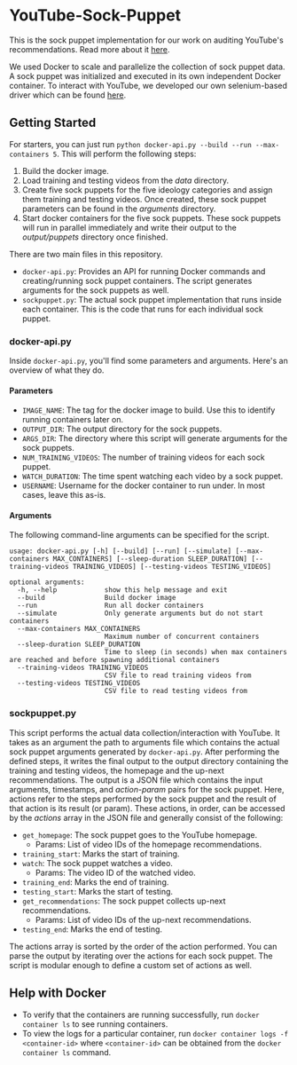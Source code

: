 # YouTube-Sock-Puppet
This is the sock puppet implementation for our work on auditing YouTube's recommendations. Read more about it [here](https://youtubeaudit.com).

We used Docker to scale and parallelize the collection of sock puppet data. A sock puppet was initialized and executed in its own independent Docker container.
To interact with YouTube, we developed our own selenium-based driver which can be found [here](https://github.com/ucdavis-noyce/YouTube-Driver).

## Getting Started

For starters, you can just run `python docker-api.py --build --run --max-containers 5`. This will perform the following steps:
  1. Build the docker image.
  2. Load training and testing videos from the _data_ directory.
  3. Create five sock puppets for the five ideology categories and assign them training and testing videos. Once created, these sock puppet parameters can be found in the _arguments_ directory.
  4. Start docker containers for the five sock puppets. These sock puppets will run in parallel immediately and write their output to the _output/puppets_ directory once finished.
  

There are two main files in this repository.
  - `docker-api.py`: Provides an API for running Docker commands and creating/running sock puppet containers. The script generates arguments for the sock puppets as well.
  - `sockpuppet.py`: The actual sock puppet implementation that runs inside each container. This is the code that runs for each individual sock puppet.

### docker-api.py
Inside `docker-api.py`, you'll find some parameters and arguments. Here's an overview of what they do.

#### Parameters
  - `IMAGE_NAME`: The tag for the docker image to build. Use this to identify running containers later on.
  - `OUTPUT_DIR`: The output directory for the sock puppets.
  - `ARGS_DIR`: The directory where this script will generate arguments for the sock puppets.
  - `NUM_TRAINING_VIDEOS`: The number of training videos for each sock puppet.
  - `WATCH_DURATION`: The time spent watching each video by a sock puppet.
  - `USERNAME`: Username for the docker container to run under. In most cases, leave this as-is.

#### Arguments
The following command-line arguments can be specified for the script.
```
usage: docker-api.py [-h] [--build] [--run] [--simulate] [--max-containers MAX_CONTAINERS] [--sleep-duration SLEEP_DURATION] [--training-videos TRAINING_VIDEOS] [--testing-videos TESTING_VIDEOS]

optional arguments:
  -h, --help            show this help message and exit
  --build               Build docker image
  --run                 Run all docker containers
  --simulate            Only generate arguments but do not start containers
  --max-containers MAX_CONTAINERS
                        Maximum number of concurrent containers
  --sleep-duration SLEEP_DURATION
                        Time to sleep (in seconds) when max containers are reached and before spawning additional containers
  --training-videos TRAINING_VIDEOS
                        CSV file to read training videos from
  --testing-videos TESTING_VIDEOS
                        CSV file to read testing videos from
```

### sockpuppet.py
This script performs the actual data collection/interaction with YouTube.
It takes as an argument the path to arguments file which contains the actual sock puppet arguments generated by `docker-api.py`.
After performing the defined steps, it writes the final output to the output directory containing the training and testing videos, the homepage and the up-next recommendations.
The output is a JSON file which contains the input arguments, timestamps, and _action_-_param_ pairs for the sock puppet. Here, actions refer to the steps performed by the sock puppet and the result of that action is its result (or param). These actions, in order, can be accessed by the _actions_ array in the JSON file and generally consist of the following:
  - `get_homepage`: The sock puppet goes to the YouTube homepage.
    - Params: List of video IDs of the homepage recommendations. 
  - `training_start`: Marks the start of training.
  - `watch`: The sock puppet watches a video.
    - Params: The video ID of the watched video.
  - `training_end`: Marks the end of training.
  - `testing_start`: Marks the start of testing.
  - `get_recommendations`: The sock puppet collects up-next recommendations.
    - Params: List of video IDs of the up-next recommendations.
  - `testing_end`: Marks the end of testing.

The actions array is sorted by the order of the action performed. You can parse the output by iterating over the actions for each sock puppet. The script is modular enough to define a custom set of actions as well.


## Help with Docker
- To verify that the containers are running successfully, run `docker container ls` to see running containers.
- To view the logs for a particular container, run `docker container logs -f <container-id>` where `<container-id>` can be obtained from the `docker container ls` command.
